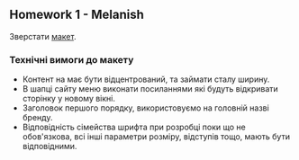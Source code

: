 ## Homework 1 - Melanish

Зверстати [макет](<https://www.figma.com/file/Jb4qBzrwPmU1umKrS6N6fR/Web-Freebie-(Community)?node-id=1%3A3&t=nP0shKUoThmU6XkX-0>).

### Технічні вимоги до макету

- Контент на має бути відцентрований, та займати сталу ширину.
- В шапці сайту меню виконати посиланнями які будуть відкривати сторінку у новому вікні.
- Заголовок першого порядку, використовуємо на головній назві бренду.
- Відповідність сімейства шрифта при розробці поки що не обов'язкова, всі інші параметри розміру, відступів тощо, мають бути відповідними.
